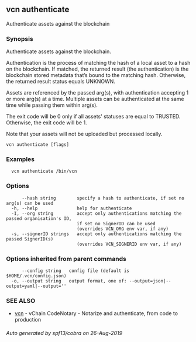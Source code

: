 ## vcn authenticate

Authenticate assets against the blockchain

### Synopsis


Authenticate assets against the blockchain.

Authentication is the process of matching the hash of a local asset to 
a hash on the blockchain. 
If matched, the returned result (the authentication) is the blockchain 
stored metadata that’s bound to the matching hash. 
Otherwise, the returned result status equals UNKNOWN.

Assets are referenced by the passed arg(s), with authentication accepting 
1 or more arg(s) at a time. Multiple assets can be authenticated at the 
same time while passing them within arg(s).

The exit code will be 0 only if all assets' statuses are equal to TRUSTED. 
Otherwise, the exit code will be 1.

Note that your assets will not be uploaded but processed locally.


```
vcn authenticate [flags]
```

### Examples

```
  vcn authenticate /bin/vcn
```

### Options

```
      --hash string        specify a hash to authenticate, if set no arg(s) can be used
  -h, --help               help for authenticate
  -I, --org string         accept only authentications matching the passed organisation's ID,
                           if set no SignerID can be used
                           (overrides VCN_ORG env var, if any)
  -s, --signerID strings   accept only authentications matching the passed SignerID(s)
                           (overrides VCN_SIGNERID env var, if any)
```

### Options inherited from parent commands

```
      --config string   config file (default is $HOME/.vcn/config.json)
  -o, --output string   output format, one of: --output=json|--output=yaml|--output=''
```

### SEE ALSO

* [vcn](vcn.md)	 - vChain CodeNotary - Notarize and authenticate, from code to production

###### Auto generated by spf13/cobra on 26-Aug-2019
